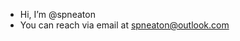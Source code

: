 - Hi, I’m @spneaton 
- You can reach via email at spneaton@outlook.com

<!---
spneaton/spneaton is a ✨ special ✨ repository because its `README.md` (this file) appears on your GitHub profile.
You can click the Preview link to take a look at your changes.
--->
